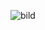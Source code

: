 ![bild](https://github.com/villestenstrom/ADK/assets/63121251/dd1ce729-68bd-43a3-bd64-c07b8ba61dae)

